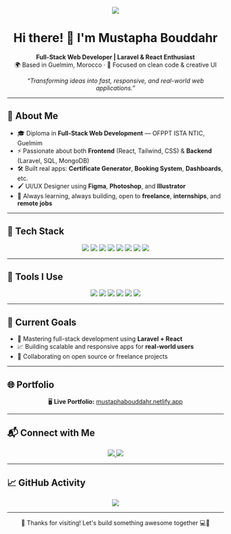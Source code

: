 <p align="center">
  <img src="https://img.shields.io/badge/Available-Freelance-brightgreen?style=flat-square" />
</p>

<h1 align="center">Hi there! 👋 I'm Mustapha Bouddahr</h1>

<p align="center">
  <b>Full-Stack Web Developer | Laravel & React Enthusiast</b><br>
  🌍 Based in Guelmim, Morocco · 🧠 Focused on clean code & creative UI
</p>

<p align="center">
  <i>“Transforming ideas into fast, responsive, and real-world web applications.”</i>
</p>

---

## 📜 About Me

- 🎓 Diploma in **Full-Stack Web Development** — OFPPT ISTA NTIC, Guelmim  
- ⚡ Passionate about both **Frontend** (React, Tailwind, CSS) & **Backend** (Laravel, SQL, MongoDB)  
- 🛠️ Built real apps: **Certificate Generator**, **Booking System**, **Dashboards**, etc.  
- 🖌️ UI/UX Designer using **Figma**, **Photoshop**, and **Illustrator**  
- 🎯 Always learning, always building, open to **freelance**, **internships**, and **remote jobs**

---

## 🚀 Tech Stack

<p align="center">
  <img src="https://img.shields.io/badge/Laravel-F72C1F?style=for-the-badge&logo=laravel&logoColor=white" />
  <img src="https://img.shields.io/badge/React-61DAFB?style=for-the-badge&logo=react&logoColor=black" />
  <img src="https://img.shields.io/badge/TailwindCSS-06B6D4?style=for-the-badge&logo=tailwind-css&logoColor=white" />
  <img src="https://img.shields.io/badge/JavaScript-F7DF1E?style=for-the-badge&logo=javascript&logoColor=black" />
  <img src="https://img.shields.io/badge/CSS3-1572B6?style=for-the-badge&logo=css3&logoColor=white" />
  <img src="https://img.shields.io/badge/MongoDB-47A248?style=for-the-badge&logo=mongodb&logoColor=white" />
  <img src="https://img.shields.io/badge/MySQL-00758F?style=for-the-badge&logo=mysql&logoColor=white" />
  <img src="https://img.shields.io/badge/SQLite-003B57?style=for-the-badge&logo=sqlite&logoColor=white" />
</p>

---

## 🧰 Tools I Use

<p align="center">
  <img src="https://img.shields.io/badge/VSCode-007ACC?style=for-the-badge&logo=visual-studio-code&logoColor=white" />
  <img src="https://img.shields.io/badge/TablePlus-FFCC00?style=for-the-badge&logo=tableplus&logoColor=black" />
  <img src="https://img.shields.io/badge/Figma-F24E1E?style=for-the-badge&logo=figma&logoColor=white" />
  <img src="https://img.shields.io/badge/Git-F05032?style=for-the-badge&logo=git&logoColor=white" />
  <img src="https://img.shields.io/badge/GitHub-181717?style=for-the-badge&logo=github&logoColor=white" />
  <img src="https://img.shields.io/badge/Netlify-00C7B7?style=for-the-badge&logo=netlify&logoColor=white" />
</p>

---

## 🎯 Current Goals

- 🚀 Mastering full-stack development using **Laravel + React**
- 📈 Building scalable and responsive apps for **real-world users**
- 🤝 Collaborating on open source or freelance projects

---

## 🌐 Portfolio

<p align="center">
  🖥️ <strong>Live Portfolio:</strong>  
  <a href="https://mustaphabouddahr.netlify.app" target="_blank">
    mustaphabouddahr.netlify.app
  </a>
</p>

---

## 📬 Connect with Me

<p align="center">
  <a href="mailto:mustaphabouddahr347@gmail.com">
    <img src="https://img.shields.io/badge/Gmail-D14836?style=for-the-badge&logo=gmail&logoColor=white" />
  </a>
  <a href="https://www.linkedin.com/in/mustapha-bouddahr-830787338">
    <img src="https://img.shields.io/badge/LinkedIn-0077B5?style=for-the-badge&logo=linkedin&logoColor=white" />
  </a>
</p>

---

## 📈 GitHub Activity

<p align="center">
  <img src="https://img.shields.io/github/commit-activity/y/Must01/Must01?style=flat-square" />
</p>

---

<p align="center">
  🙏 Thanks for visiting! Let's build something awesome together 💻🚀
</p>
